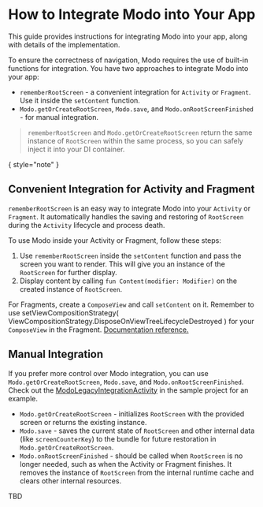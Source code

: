 # How to Integrate Modo into Your App

<link-summary>This guide provides instructions for integrating Modo into your app, along with details of the implementation.</link-summary>

To ensure the correctness of navigation, Modo requires the use of built-in functions for integration. You have two approaches to integrate Modo into
your app:

* `rememberRootScreen` - a convenient integration for `Activity` or `Fragment`. Use it inside the `setContent` function.
* `Modo.getOrCreateRootScreen`, `Modo.save`, and `Modo.onRootScreenFinished` - for manual integration.

> `rememberRootScreen` and `Modo.getOrCreateRootScreen` return the same instance of `RootScreen` within the same process, so you can safely inject it
> into your DI container.

{ style="note" }

## Convenient Integration for Activity and Fragment

`rememberRootScreen` is an easy way to integrate Modo into your `Activity` or `Fragment`. It automatically handles the saving and restoring
of `RootScreen` during the `Activity` lifecycle and process death.

To use Modo inside your Activity or Fragment, follow these steps:

1. Use `rememberRootScreen` inside the `setContent` function and pass the screen you want to render. This will give you an instance of
   the `RootScreen` for further display.
2. Display content by calling `fun Content(modifier: Modifier)` on the created instance of `RootScreen`.

<tabs>
    <tab title="Activity">
        <code-block src="QuickStartActivity.kt" lang="kotlin"/>
    </tab>
    <tab title="Fragment">
        <code-block src="ModoFragment.kt" lang="kotlin"/>
        <note>
            For Fragments, create a <code>ComposeView</code> and call <code>setContent</code> on it. Remember to use
            <code-block lang="kotlin">
                setViewCompositionStrategy(
                    ViewCompositionStrategy.DisposeOnViewTreeLifecycleDestroyed
                )
            </code-block>
            for your <code>ComposeView</code> in the Fragment. <a href="https://developer.android.com/develop/ui/compose/migrate/interoperability-apis/compose-in-views#compose-in-fragments">Documentation reference.</a>
        </note>
    </tab>
</tabs>

## Manual Integration

If you prefer more control over Modo integration, you can use `Modo.getOrCreateRootScreen`, `Modo.save`, and `Modo.onRootScreenFinished`. Check out
the [ModoLegacyIntegrationActivity](%github_code_url%sample/src/main/java/com/github/terrakok/modo/sample/ModoLegacyIntegrationActivity.kt) in the
sample project for an example.

- `Modo.getOrCreateRootScreen` - initializes `RootScreen` with the provided screen or returns the existing instance.
- `Modo.save` - saves the current state of `RootScreen` and other internal data (like `screenCounterKey`) to the bundle for future restoration
  in `Modo.getOrCreateRootScreen`.
- `Modo.onRootScreenFinished` - should be called when `RootScreen` is no longer needed, such as when the Activity or Fragment finishes. It removes the
  instance of `RootScreen` from the internal runtime cache and clears other internal resources.

<tabs>
    <tab title="Activity">
        <code-block src="ModoManualIntegrationActivity.kt" lang="kotlin"/>
    </tab>
    <tab title="Fragment">
        TBD
    </tab>
</tabs>

